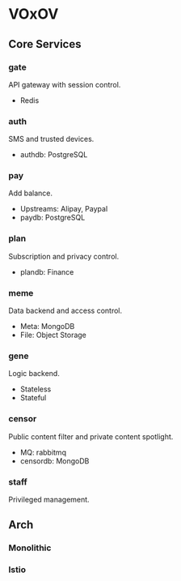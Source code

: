# VOxOV

## Core Services

### gate

API gateway with session control.

- Redis

### auth

SMS and trusted devices.

- authdb: PostgreSQL

### pay

Add balance.

- Upstreams: Alipay, Paypal
- paydb: PostgreSQL

### plan

Subscription and privacy control.

- plandb: Finance

### meme

Data backend and access control.

- Meta: MongoDB
- File: Object Storage

### gene

Logic backend.

- Stateless
- Stateful

### censor

Public content filter and private content spotlight.

- MQ: rabbitmq
- censordb: MongoDB

### staff

Privileged management.

## Arch

### Monolithic

### Istio
